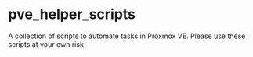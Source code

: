 # pve_helper_scripts
A collection of scripts to automate tasks in Proxmox VE.  Please use these scripts at your own risk
